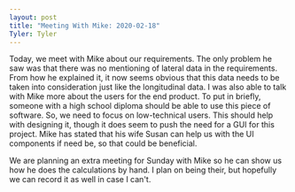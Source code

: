```yaml
---
layout: post
title: "Meeting With Mike: 2020-02-18"
Tyler: Tyler
---
```


Today, we meet with Mike about our requirements. The only problem he saw was that there was no mentioning of lateral data in the requirements. From how he explained it, it now seems obvious that this data needs to be taken into consideration just like the longitudinal data. I was also able to talk with Mike more about the users for the end product. To put in briefly, someone with a high school diploma should be able to use this piece of software. So, we need to focus on low-technical users. This should help with designing it, though it does seem to push the need for a GUI for this project. Mike has stated that his wife Susan can help us with the UI components if need be, so that could be beneficial.

We are planning an extra meeting for Sunday with Mike so he can show us how he does the calculations by hand. I plan on being their, but hopefully we can record it as well in case I can't.
